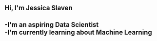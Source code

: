 ## Hi, I'm Jessica Slaven

-I'm an aspiring Data Scientist <br />
-I'm currently learning about Machine Learning <br />
-
<!--
**jessicaslaven/jessicaslaven** is a ✨ _special_ ✨ repository because its `README.md` (this file) appears on your GitHub profile.

Here are some ideas to get you started:

- 🔭 I’m currently working on ...
- 🌱 I’m currently learning all about Machine Learning
- 💬 Ask me about ...
- 📫 How to reach me: ...
- 😄 Pronouns: ...
- ⚡ Fun fact: ...
-->
